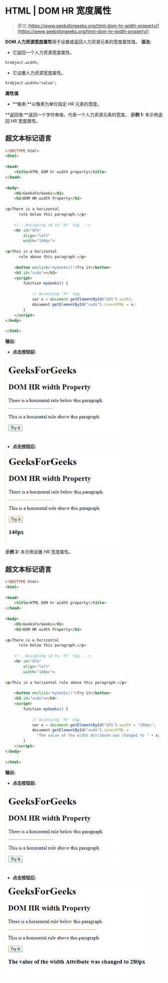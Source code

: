 # HTML | DOM HR 宽度属性

> 原文:[https://www.geeksforgeeks.org/html-dom-hr-width-property/](https://www.geeksforgeeks.org/html-dom-hr-width-property/)

**DOM 人力资源宽度属性**用于设置或返回人力资源元素的宽度属性值。
**语法:**

*   它返回一个人力资源宽度属性。

```html
hrobject.width; 
```

*   它设置人力资源宽度属性。

```html
hrobject.width="value";
```

**属性值**

*   **像素:**以像素为单位指定 HR 元素的宽度。

**返回值:**返回一个字符串值，代表一个人力资源元素的宽度。
**示例 1:** 本示例返回 HR 宽度属性。

## 超文本标记语言

```html
<!DOCTYPE html>
<html>

<head>
    <title>HTML DOM hr width property</title>
</head>

<body>
    <H1>GeeksForGeeks</H1>
    <h2>DOM HR width Property</h2>

<p>There is a horizontal
      rule below this paragraph.</p>

    <!-- Assigning id to 'hr' tag. -->
    <hr id="GFG"
        align="left"
        width="140px">

<p>This is a horizontal
      rule above this paragraph.</p>

    <button onclick="myGeeks()">Try it</button>
    <h3 id="sudo"></h3>
    <script>
        function myGeeks() {

            // Accessing 'hr' tag.
            var x = document.getElementById("GFG").width;
            document.getElementById("sudo").innerHTML = x;
        }
    </script>
</body>

</html>
```

**输出:**

*   **点击按钮前:**

![](img/78f49ca31366264083310f11fd252562.png)

*   **点击按钮后:**

![](img/4ac776e36e98205a112688b98a3ccc60.png)

**示例 2:** 本示例设置 HR 宽度属性。

## 超文本标记语言

```html
<!DOCTYPE html>
<html>

<head>
    <title>HTML DOM hr width property</title>
</head>

<body>
    <H1>GeeksForGeeks</H1>
    <h2>DOM HR width Property</h2>

<p>There is a horizontal
      rule below this paragraph.</p>

    <!-- Assigning id to 'hr' tag. -->
    <hr id="GFG"
        align="left"
        width="140px">

<p>This is a horizontal rule above this paragraph.</p>

    <button onclick="myGeeks()">Try it</button>
    <h3 id="sudo"></h3>
    <script>
        function myGeeks() {

            // Accessing 'hr' tag.
            var x = document.getElementById("GFG").width = "280px";
            document.getElementById("sudo").innerHTML =
              "The value of the width Attribute was changed to " + x;
        }
    </script>
</body>

</html>
```

**输出:**

*   **点击按钮前:**

![](img/78f49ca31366264083310f11fd252562.png)

*   **点击按钮后:**

![](img/44efb477ae5cb1c0a55bee6bbe7bfd00.png)